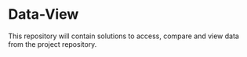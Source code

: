 Data-View
=========

This repository will contain solutions to access, compare and view data from the project repository.
